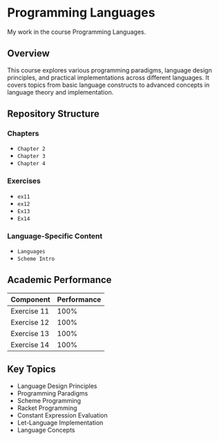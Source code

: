 # Programming Languages
My work in the course Programming Languages.

## Overview
This course explores various programming paradigms, language design principles, and practical implementations across different languages. It covers topics from basic language constructs to advanced concepts in language theory and implementation.

## Repository Structure

### Chapters
- `Chapter 2`
- `Chapter 3`
- `Chapter 4`

### Exercises
- `ex11` 
- `ex12`
- `Ex13`
- `Ex14`

### Language-Specific Content
- `Languages`
- `Scheme Intro`

## Academic Performance

| Component | Performance |
|-----------|-------------|
| Exercise 11 | 100% |
| Exercise 12 | 100% |
| Exercise 13 | 100% |
| Exercise 14 | 100% |

## Key Topics

- Language Design Principles
- Programming Paradigms
- Scheme Programming
- Racket Programming
- Constant Expression Evaluation
- Let-Language Implementation
- Language Concepts 
